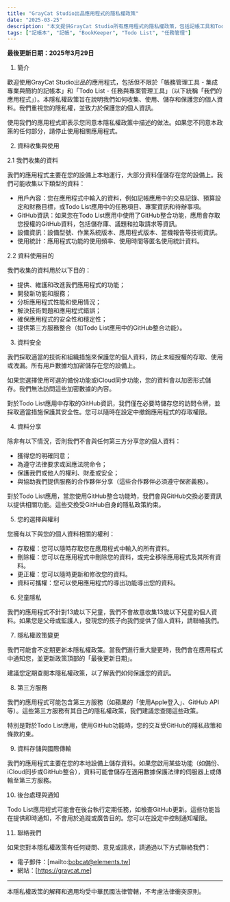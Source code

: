 ```yaml
---
title: "GrayCat Studio出品應用程式的隱私權政策"
date: "2025-03-25"
description: "本文提供GrayCat Studio所有應用程式的隱私權政策，包括記帳工具和Todo List任務管理應用程式"
tags: ["記帳本", "記帳", "BookKeeper", "Todo List", "任務管理"]
---
```


  **最後更新日期：2025年3月29日**

  1. 簡介

  歡迎使用GrayCat Studio出品的應用程式，包括但不限於「帳務管理工具 - 集成專業與簡約的記帳本」和「Todo List -
  任務與專案管理工具」（以下統稱「我們的應用程式」）。本隱私權政策旨在說明我們如何收集、使用、儲存和保護您的個人資料。我們重視您的隱私權，並致力於保護您的個人資訊。

  使用我們的應用程式即表示您同意本隱私權政策中描述的做法。如果您不同意本政策的任何部分，請停止使用相關應用程式。

  2. 資料收集與使用

  2.1 我們收集的資料

  我們的應用程式主要在您的設備上本地運行，大部分資料僅儲存在您的設備上。我們可能收集以下類型的資料：

  - 用戶內容：您在應用程式中輸入的資料，例如記帳應用中的交易記錄、預算設定和財務目標，或Todo List應用中的任務項目、專案資訊和待辦事項。
  - GitHub資訊：如果您在Todo List應用中使用了GitHub整合功能，應用會存取您授權的GitHub資料，包括儲存庫、議題和拉取請求等資訊。
  - 設備資訊：設備型號、作業系統版本、應用程式版本、當機報告等技術資訊。
  - 使用統計：應用程式功能的使用頻率、使用時間等匿名使用統計資料。

  2.2 資料使用目的

  我們收集的資料用於以下目的：

  - 提供、維護和改進我們應用程式的功能；
  - 開發新功能和服務；
  - 分析應用程式性能和使用情況；
  - 解決技術問題和應用程式錯誤；
  - 確保應用程式的安全性和穩定性；
  - 提供第三方服務整合（如Todo List應用中的GitHub整合功能）。

  3. 資料安全

  我們採取適當的技術和組織措施來保護您的個人資料，防止未經授權的存取、使用或洩漏。所有用戶數據均加密儲存在您的設備上。

  如果您選擇使用可選的備份功能或iCloud同步功能，您的資料會以加密形式儲存。我們無法訪問這些加密數據的內容。

  對於Todo List應用中存取的GitHub資訊，我們僅在必要時儲存您的訪問令牌，並採取適當措施保護其安全性。您可以隨時在設定中撤銷應用程式的存取權限。

  4. 資料分享

  除非有以下情況，否則我們不會與任何第三方分享您的個人資料：

  - 獲得您的明確同意；
  - 為遵守法律要求或回應法院命令；
  - 保護我們或他人的權利、財產或安全；
  - 與協助我們提供服務的合作夥伴分享（這些合作夥伴必須遵守保密義務）。

  對於Todo List應用，當您使用GitHub整合功能時，我們會與GitHub交換必要資訊以提供相關功能。這些交換受GitHub自身的隱私政策約束。

  5. 您的選擇與權利

  您擁有以下與您的個人資料相關的權利：

  - 存取權：您可以隨時存取您在應用程式中輸入的所有資料。
  - 刪除權：您可以在應用程式中刪除您的資料，或完全移除應用程式及其所有資料。
  - 更正權：您可以隨時更新和修改您的資料。
  - 資料可攜權：您可以使用應用程式的導出功能導出您的資料。

  6. 兒童隱私

  我們的應用程式不針對13歲以下兒童，我們不會故意收集13歲以下兒童的個人資料。如果您是父母或監護人，發現您的孩子向我們提供了個人資料，請聯絡我們。

  7. 隱私權政策變更

  我們可能會不定期更新本隱私權政策。當我們進行重大變更時，我們會在應用程式中通知您，並更新政策頂部的「最後更新日期」。

  建議您定期查閱本隱私權政策，以了解我們如何保護您的資訊。

  8. 第三方服務

  我們的應用程式可能包含第三方服務（如蘋果的「使用Apple登入」、GitHub API等）。這些第三方服務有其自己的隱私權政策，我們建議您查閱這些政策。

  特別是對於Todo List應用，使用GitHub功能時，您的交互受GitHub的隱私政策和條款約束。

  9. 資料存儲與國際傳輸

  我們的應用程式主要在您的本地設備上儲存資料。如果您啟用某些功能（如備份、iCloud同步或GitHub整合），資料可能會儲存在適用數據保護法律的伺服器上或傳輸至第三方服務。

  10. 後台處理與通知

  Todo List應用程式可能會在後台執行定期任務，如檢查GitHub更新。這些功能旨在提供即時通知，不會用於追蹤或廣告目的。您可以在設定中控制通知權限。

  11. 聯絡我們

  如果您對本隱私權政策有任何疑問、意見或請求，請通過以下方式聯絡我們：

  - 電子郵件：[mailto:bobcat@elements.tw]
  - 網站：[https://graycat.me]

  ---
  本隱私權政策的解釋和適用均受中華民國法律管轄，不考慮法律衝突原則。